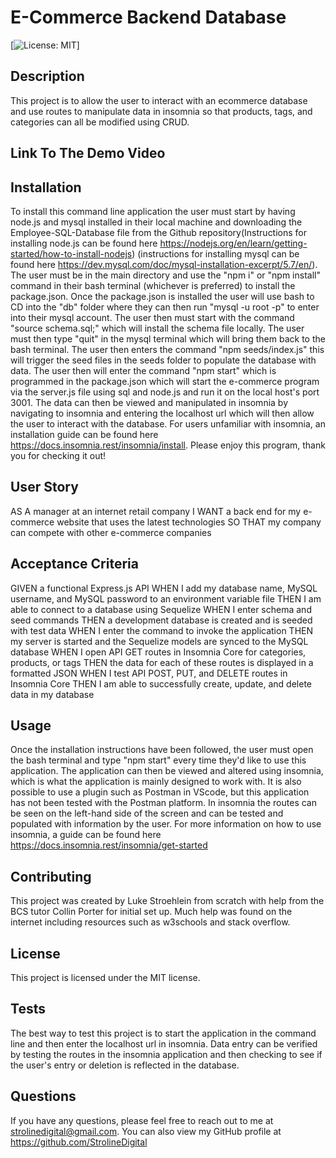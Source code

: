 # E-Commerce Backend Database
  [![License: MIT](https://img.shields.io/badge/License-MIT-yellow.svg)]
  ## Description
  This project is to allow the user to interact with an ecommerce database and use routes to manipulate data in insomnia so that products, tags, and categories can all be modified using CRUD.
  ## Link To The Demo Video
  
  
   ## Installation
  To install this command line application the user must start by having node.js and mysql installed in their local machine and  downloading the Employee-SQL-Database file from the Github repository(Instructions for installing node.js can be found here https://nodejs.org/en/learn/getting-started/how-to-install-nodejs) (instructions for installing mysql can be found here https://dev.mysql.com/doc/mysql-installation-excerpt/5.7/en/). The user must be in the main directory and use the "npm i" or "npm install" command in their bash terminal (whichever is preferred) to install the package.json. Once the package.json is installed  the user will use bash to CD into the "db" folder where they can then run "mysql -u root -p" to enter into their mysql account. The user then must start with the command "source schema.sql;" which will install the schema file locally. The user must then type "quit" in the mysql terminal which will bring them back to the bash terminal. The user then enters the command "npm seeds/index.js" this will trigger the seed files in the seeds folder to populate the database with data. The user then will enter the command "npm start" which is programmed in the package.json which will start the e-commerce program via the server.js file using sql and node.js and run it on the local host's port 3001. The data can then be viewed and manipulated in insomnia by navigating to insomnia and entering the localhost url which will then allow the user to interact with the database. For users unfamiliar with insomnia, an installation guide can be found here https://docs.insomnia.rest/insomnia/install. Please enjoy this program, thank you for checking it out!

  ## User Story
  AS A manager at an internet retail company
I WANT a back end for my e-commerce website that uses the latest technologies
SO THAT my company can compete with other e-commerce companies

  ## Acceptance Criteria
  GIVEN a functional Express.js API
WHEN I add my database name, MySQL username, and MySQL password to an environment variable file
THEN I am able to connect to a database using Sequelize
WHEN I enter schema and seed commands
THEN a development database is created and is seeded with test data
WHEN I enter the command to invoke the application
THEN my server is started and the Sequelize models are synced to the MySQL database
WHEN I open API GET routes in Insomnia Core for categories, products, or tags
THEN the data for each of these routes is displayed in a formatted JSON
WHEN I test API POST, PUT, and DELETE routes in Insomnia Core
THEN I am able to successfully create, update, and delete data in my database
  ## Usage
 Once the installation instructions have been followed, the user must open the bash terminal and type "npm start" every time they'd like to use this application. The application can then be viewed and altered using insomnia, which is what the application is mainly designed to work with. It is also possible to use a plugin such as Postman in VScode, but this application has not been tested with the Postman platform. In insomnia the routes can be seen on the left-hand side of the screen and can be tested and populated with information by the user. For more information on how to use insomnia, a guide can be found here https://docs.insomnia.rest/insomnia/get-started

  ## Contributing
  This project was created by Luke Stroehlein from scratch with help from the BCS tutor Collin Porter for initial set up. Much help was found on the internet including resources such as w3schools and stack overflow.
  ## License
  This project is licensed under the MIT license.
  ## Tests
  The best way to test this project is to start the application in the command line and then enter the localhost url in insomnia. Data entry can be verified by testing the routes in the insomnia application and then  checking to see if the user's entry or deletion is reflected in the database.


  ## Questions
  If you have any questions, please feel free to reach out to me at strolinedigital@gmail.com. 
  You can also view my GitHub profile at https://github.com/StrolineDigital



